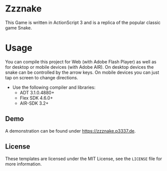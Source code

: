 # Zzznake

This Game is written in ActionScript 3 and is a replica of the popular classic game Snake.



# Usage

You can compile this project for Web (with Adobe Flash Player) as well as for desktop or mobile devices (with Adobe AIR).
On desktop devices the snake can be controlled by the arrow keys. On mobile devices you can just tap on screen to change directions.

* Use the following compiler and libraries:
  * ADT 3.1.0.4880+
  * Flex SDK 4.6.0+
  * AIR-SDK 3.2+



## Demo

A demonstration can be found under https://zzznake.p3337.de.



## License

These templates are licensed under the MIT License, see the `LICENSE` file for more information.